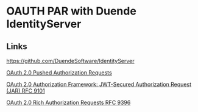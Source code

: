 # OAUTH PAR with Duende IdentityServer


## Links

https://github.com/DuendeSoftware/IdentityServer

[OAuth 2.0 Pushed Authorization Requests](https://datatracker.ietf.org/doc/html/rfc9126)

[OAuth 2.0 Authorization Framework: JWT-Secured Authorization Request (JAR) RFC 9101](https://datatracker.ietf.org/doc/rfc9101/)

[OAuth 2.0 Rich Authorization Requests RFC 9396](https://datatracker.ietf.org/doc/html/rfc9396)